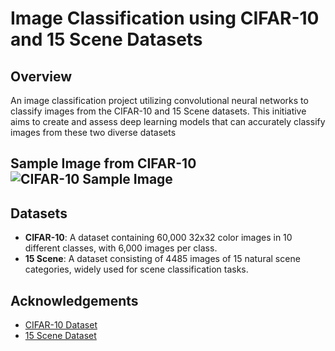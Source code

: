 # Image Classification using CIFAR-10 and 15 Scene Datasets

## Overview
An image classification project utilizing convolutional neural networks to classify images from the CIFAR-10 and 15 Scene datasets. This initiative aims to create and assess deep learning models that can accurately classify images from these two diverse datasets
## Sample Image from CIFAR-10 ![CIFAR-10 Sample Image](https://github.com/your-username/Image-Classification-CIFAR10-15Scene/cifar.png)
## Datasets
- **CIFAR-10**: A dataset containing 60,000 32x32 color images in 10 different classes, with 6,000 images per class.
- **15 Scene**: A dataset consisting of 4485 images of 15 natural scene categories, widely used for scene classification tasks.


## Acknowledgements
- [CIFAR-10 Dataset](https://www.cs.toronto.edu/~kriz/cifar.html)
- [15 Scene Dataset](https://figshare.com/articles/dataset/15-Scene_Image_Dataset/7007177?file=12855452)


